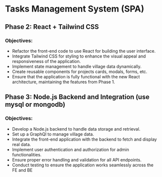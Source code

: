 # Tasks Management System (SPA)

## Phase 2: React + Tailwind CSS

### Objectives:
- Refactor the front-end code to use React for building the user interface.
- Integrate Tailwind CSS for styling to enhance the visual appeal and responsiveness of the application.
- Implement state management to handle village data dynamically.
- Create reusable components for projects cards, modals, forms, etc.
- Ensure that the application is fully functional with the new React architecture, maintaining the features from Phase 1.

## Phase 3: Node.js Backend and Integration (use mysql or mongodb)

### Objectives:
- Develop a Node.js backend to handle data storage and retrieval.
- Set up a GraphQl to manage village data.
- Integrate the front-end application with the backend to fetch and display real data.
- Implement user authentication and authorization for admin functionalities.
- Ensure proper error handling and validation for all API endpoints.
- Conduct testing to ensure the application works seamlessly across the FE and BE